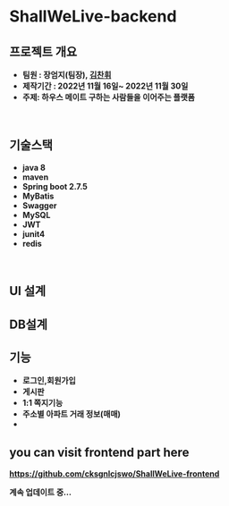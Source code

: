 # ShallWeLive-backend

## <b> 프로젝트 개요<b>
- 팀원 : 장엄지(팀장), [김찬휘](https://github.com/cksgnlcjswo)
- 제작기간 : 2022년 11월 16일~ 2022년 11월 30일
- 주제: 하우스 메이트 구하는 사람들을 이어주는 플랫폼

<br>

## <b>기술스택<b>
- java 8
- maven
- Spring boot 2.7.5 
- MyBatis
- Swagger 
- MySQL
- JWT
- junit4
- redis

<br>

## <b>UI 설계<b><br>

## <b>DB설계<b><br>

## <b>기능<b><br>
- 로그인,회원가입
- 게시판
- 1:1 쪽지기능
- 주소별 아파트 거래 정보(매매)
- 


## you can visit frontend part here
https://github.com/cksgnlcjswo/ShallWeLive-frontend

계속 업데이트 중...